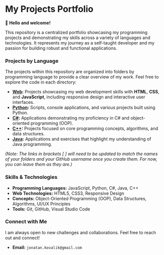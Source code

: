 # My Projects Portfolio

👋 **Hello and welcome!**

This repository is a centralized portfolio showcasing my programming projects and demonstrating my skills across a variety of languages and technologies. It represents my journey as a self-taught developer and my passion for building robust and functional applications.

### Projects by Language

The projects within this repository are organized into folders by programming language to provide a clear overview of my work. Feel free to explore the code in each directory:

* **[Web](https://github.com/JonatanKovalik/Projects/tree/main/Web):** Projects showcasing my web development skills with **HTML**, **CSS**, and **JavaScript**, including responsive design and interactive user interfaces.
* **[Python](https://github.com/your-username/Projects/tree/main/Python):** Scripts, console applications, and various projects built using Python.
* **[C#](https://github.com/your-username/Projects/tree/main/C-Sharp):** Applications demonstrating my proficiency in C# and object-oriented programming (OOP).
* **[C++](https://github.com/JonatanKovalik/Projects/tree/main/C%2B%2B/FirstCodeC%2B%2B):** Projects focused on core programming concepts, algorithms, and data structures.
* **[Java](https://github.com/your-username/Projects/tree/main/Java):** Applications and exercises that highlight my understanding of Java programming.

*(Note: The links in brackets [ ] will need to be updated to match the names of your folders and your GitHub username once you create them. For now, you can leave them as they are.)*

### Skills & Technologies

* **Programming Languages:** JavaScript, Python, C#, Java, C++
* **Web Technologies:** HTML5, CSS3, Responsive Design
* **Concepts:** Object-Oriented Programming (OOP), Data Structures, Algorithms, UI/UX Principles
* **Tools:** Git, GitHub, Visual Studio Code

### Connect with Me

I am always open to new challenges and collaborations. Feel free to reach out and connect!

* **Email:** `jonatan.kovalik@gmail.com`
